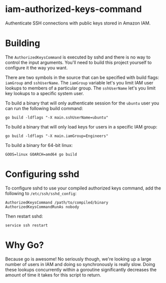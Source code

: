iam-authorized-keys-command
===========================

Authenticate SSH connections with public keys stored in Amazon IAM.

Building
========

The `AuthorizedKeysCommand` is executed by sshd and there is no way to control
the input arguments. You'll need to build this project yourself to configure
it the way you want.

There are two symbols in the source that can be specified
with build flags: `iamGroup` and `sshUserName`. The `iamGroup` variable let's
you limit IAM user lookups to members of a particular group. The `sshUserName`
let's you limit key lookups to a specific system user.

To build a binary that will only authenticate session for the `ubuntu` user you
can run the following build command:

```shell
go build -ldflags "-X main.sshUserName=ubuntu"
```

To build a binary that will only load keys for users in a specific IAM group:

```shell
go build -ldflags "-X main.iamGroup=Engineers"
```

To build a binary for 64-bit linux:

```shell
GOOS=linux GOARCH=amd64 go build
```

Configuring sshd
================

To configure sshd to use your compiled authorized keys command, add the
following to `/etc/ssh/sshd_config`:

```shell
AuthorizedKeysCommand /path/to/compiled/binary
AuthorizedKeysCommandRunAs nobody
```

Then restart sshd:

```shell
service ssh restart
```

Why Go?
=======

Because go is awesome! No seriously though, we're looking up a large number
of users in IAM and doing so synchronously is really slow. Doing these lookups
concurrently within a goroutine significantly decreases the amount of time it
takes for this script to return.
